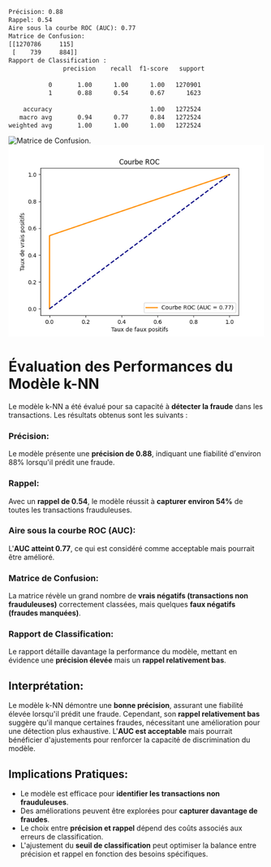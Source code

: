 ```
Précision: 0.88
Rappel: 0.54
Aire sous la courbe ROC (AUC): 0.77
Matrice de Confusion:
[[1270786     115]
 [    739     884]]
Rapport de Classification :
               precision    recall  f1-score   support

           0       1.00      1.00      1.00   1270901
           1       0.88      0.54      0.67      1623

    accuracy                           1.00   1272524
   macro avg       0.94      0.77      0.84   1272524
weighted avg       1.00      1.00      1.00   1272524
```
![Matrice de Confusion.](https://github.com/SebastienCherki/G2_P5-ML/blob/main/Mod%C3%A8le/k-NN/Matrice%20de%20Confusion.png)
![Courbe ROC](https://github.com/SebastienCherki/G2_P5-ML/blob/main/Mod%C3%A8le/k-NN/ROC.png)

# Évaluation des Performances du Modèle k-NN

Le modèle k-NN a été évalué pour sa capacité à **détecter la fraude** dans les transactions. Les résultats obtenus sont les suivants :

### Précision:
Le modèle présente une **précision de 0.88**, indiquant une fiabilité d'environ 88% lorsqu'il prédit une fraude.

### Rappel:
Avec un **rappel de 0.54**, le modèle réussit à **capturer environ 54%** de toutes les transactions frauduleuses.

### Aire sous la courbe ROC (AUC):
L'**AUC atteint 0.77**, ce qui est considéré comme acceptable mais pourrait être amélioré.

### Matrice de Confusion:
La matrice révèle un grand nombre de **vrais négatifs (transactions non frauduleuses)** correctement classées, mais quelques **faux négatifs (fraudes manquées)**.

### Rapport de Classification:
Le rapport détaille davantage la performance du modèle, mettant en évidence une **précision élevée** mais un **rappel relativement bas**.

## Interprétation:

Le modèle k-NN démontre une **bonne précision**, assurant une fiabilité élevée lorsqu'il prédit une fraude. Cependant, son **rappel relativement bas** suggère qu'il manque certaines fraudes, nécessitant une amélioration pour une détection plus exhaustive. L'**AUC est acceptable** mais pourrait bénéficier d'ajustements pour renforcer la capacité de discrimination du modèle.

## Implications Pratiques:

- Le modèle est efficace pour **identifier les transactions non frauduleuses**.
- Des améliorations peuvent être explorées pour **capturer davantage de fraudes**.
- Le choix entre **précision et rappel** dépend des coûts associés aux erreurs de classification.
- L'ajustement du **seuil de classification** peut optimiser la balance entre précision et rappel en fonction des besoins spécifiques.
